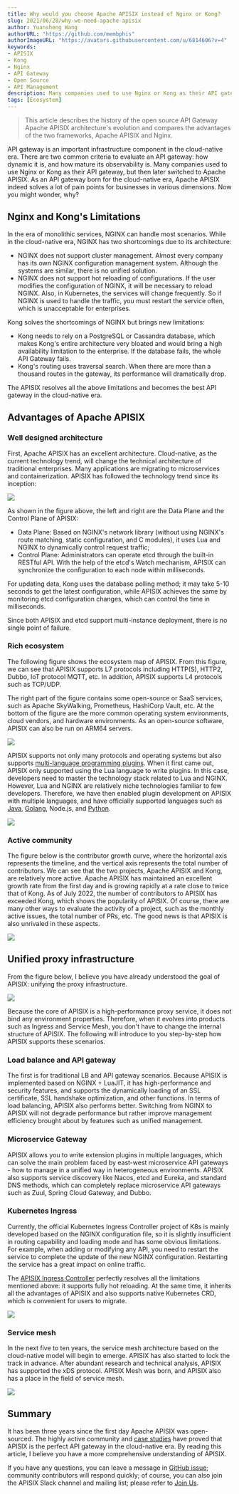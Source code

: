 ```yaml
---
title: Why would you choose Apache APISIX instead of Nginx or Kong?
slug: 2021/06/28/why-we-need-apache-apisix
author: Yuansheng Wang
authorURL: "https://github.com/membphis"
authorImageURL: "https://avatars.githubusercontent.com/u/6814606?v=4"
keywords:
- APISIX
- Kong
- Nginx
- API Gateway
- Open Source
- API Management
description: Many companies used to use Nginx or Kong as their API gateway but switched to Apache APISIX now. As an Open Source API Gateway, Apache APISIX solves a lot of pain points for businesses.
tags: [Ecosystem]
---
```


> This article describes the history of the open source API Gateway Apache APISIX architecture's evolution and compares the advantages of the two frameworks, Apache APISIX and Nginx.

<!--truncate-->

API gateway is an important infrastructure component in the cloud-native era. There are two common criteria to evaluate an API gateway: how dynamic it is, and how mature its observability is. Many companies used to use Nginx or Kong as their API gateway, but then later switched to Apache APISIX. As an API gateway born for the cloud-native era, Apache APISIX indeed solves a lot of pain points for businesses in various dimensions. Now you might wonder, why?

## Nginx and Kong's Limitations

In the era of monolithic services, NGINX can handle most scenarios. While in the cloud-native era, NGINX has two shortcomings due to its architecture:

- NGINX does not support cluster management. Almost every company has its own NGINX configuration management system. Although the systems are similar, there is no unified solution.
- NGINX does not support hot reloading of configurations. If the user modifies the configuration of NGINX, it will be necessary to reload NGINX. Also, in Kubernetes, the services will change frequently. So if NGINX is used to handle the traffic, you must restart the service often, which is unacceptable for enterprises.

Kong solves the shortcomings of NGINX but brings new limitations:

- Kong needs to rely on a PostgreSQL or Cassandra database, which makes Kong's entire architecture very bloated and would bring a high availability limitation to the enterprise. If the database fails, the whole API Gateway fails.
- Kong's routing uses traversal search. When there are more than a thousand routes in the gateway, its performance will dramatically drop.

The APISIX resolves all the above limitations and becomes the best API gateway in the cloud-native era. 

## Advantages of Apache APISIX

### Well designed architecture

First, Apache APISIX has an excellent architecture. Cloud-native, as the current technology trend, will change the technical architecture of traditional enterprises. Many applications are migrating to microservices and containerization. APISIX has followed the technology trend since its inception:

![](https://api7.ai/wp-content/uploads/2022/07/1.png)

As shown in the figure above, the left and right are the Data Plane and the Control Plane of APISIX:

- Data Plane: Based on NGINX's network library (without using NGINX's route matching, static configuration, and C modules), it uses Lua and NGINX to dynamically control request traffic;
- Control Plane: Administrators can operate etcd through the built-in RESTful API. With the help of the etcd's Watch mechanism, APISIX can synchronize the configuration to each node within milliseconds.

For updating data, Kong uses the database polling method; it may take 5-10 seconds to get the latest configuration, while APISIX achieves the same by monitoring etcd configuration changes, which can control the time in milliseconds.

Since both APISIX and etcd support multi-instance deployment, there is no single point of failure.

### Rich ecosystem

The following figure shows the ecosystem map of APISIX. From this figure, we can see that APISIX supports L7 protocols including HTTP(S), HTTP2, Dubbo, IoT protocol MQTT, etc. In addition, APISIX supports L4 protocols such as TCP/UDP.

The right part of the figure contains some open-source or SaaS services, such as Apache SkyWalking, Prometheus, HashiCorp Vault, etc. At the bottom of the figure are the more common operating system environments, cloud vendors, and hardware environments. As an open-source software, APISIX can also be run on ARM64 servers.

![](https://api7.ai/wp-content/uploads/2022/07/2.png)

APISIX supports not only many protocols and operating systems but also supports [multi-language programming plugins](https://apisix.apache.org/docs/). When it first came out, APISIX only supported using the Lua language to write plugins. In this case, developers need to master the technology stack related to Lua and NGINX. However, Lua and NGINX are relatively niche technologies familiar to few developers. Therefore, we have then enabled plugin development on APISIX with multiple languages, and have officially supported languages such as [Java](https://apisix.apache.org/docs/java-plugin-runner/development/), [Golang](https://apisix.apache.org/docs/go-plugin-runner/getting-started/), Node.js, and [Python](https://apisix.apache.org/docs/python-plugin-runner/getting-started/).

![](https://api7.ai/wp-content/uploads/2022/07/3.png)

### Active community

The figure below is the contributor growth curve, where the horizontal axis represents the timeline, and the vertical axis represents the total number of contributors. We can see that the two projects, Apache APISIX and Kong, are relatively more active. Apache APISIX has maintained an excellent growth rate from the first day and is growing rapidly at a rate close to twice that of Kong. As of July 2022, the number of contributors to APISIX has exceeded Kong, which shows the popularity of APISIX. Of course, there are many other ways to evaluate the activity of a project, such as the monthly active issues, the total number of PRs, etc. The good news is that APISIX is also unrivaled in these aspects.

![](https://api7.ai/wp-content/uploads/2022/07/4.png)

## Unified proxy infrastructure

From the figure below, I believe you have already understood the goal of APISIX: unifying the proxy infrastructure.

![](https://api7.ai/wp-content/uploads/2022/07/5.png)

Because the core of APISIX is a high-performance proxy service, it does not bind any environment properties. Therefore, when it evolves into products such as Ingress and Service Mesh, you don't have to change the internal structure of APISIX. The following will introduce to you step-by-step how APISIX supports these scenarios.

### Load balance and API gateway

The first is for traditional LB and API gateway scenarios. Because APISIX is implemented based on NGINX + LuaJIT, it has high-performance and security features, and supports the dynamically loading of an SSL certificate, SSL handshake optimization, and other functions. In terms of load balancing, APISIX also performs better. Switching from NGINX to APISIX will not degrade performance but rather improve management efficiency brought about by features such as unified management.

### Microservice Gateway

APISIX allows you to write extension plugins in multiple languages, which can solve the main problem faced by east-west microservice API gateways - how to manage in a unified way in heterogeneous environments. APISIX also supports service discovery like Nacos, etcd and Eureka, and standard DNS methods, which can completely replace microservice API gateways such as Zuul, Spring Cloud Gateway, and Dubbo.

### Kubernetes Ingress

Currently, the official Kubernetes Ingress Controller project of K8s is mainly developed based on the NGINX configuration file, so it is slightly insufficient in routing capability and loading mode and has some obvious limitations. For example, when adding or modifying any API, you need to restart the service to complete the update of the new NGINX configuration. Restarting the service has a great impact on online traffic.

The [APISIX Ingress Controller](https://apisix.apache.org/docs/ingress-controller/getting-started/) perfectly resolves all the limitations mentioned above: it supports fully hot reloading. At the same time, it inherits all the advantages of APISIX and also supports native Kubernetes CRD, which is convenient for users to migrate.

![](https://api7.ai/wp-content/uploads/2022/09/6.png)

### Service mesh

In the next five to ten years, the service mesh architecture based on the cloud-native model will begin to emerge. APISIX has also started to lock the track in advance. After abundant research and technical analysis, APISIX has supported the xDS protocol. APISIX Mesh was born, and APISIX also has a place in the field of service mesh.

![](https://api7.ai/wp-content/uploads/2022/09/7.png)

## Summary

It has been three years since the first day Apache APISIX was open-sourced. The highly active community and [case studies](https://apisix.apache.org/blog/tags/case-studies/) have proved that APISIX is the perfect API gateway in the cloud-native era. By reading this article, I believe you have a more comprehensive understanding of APISIX.

If you have any questions, you can leave a message in [GitHub issue](https://github.com/apache/apisix/issues); community contributors will respond quickly; of course, you can also join the APISIX Slack channel and mailing list; please refer to [Join Us](https://apisix.apache.org/en/docs/general/join/).
